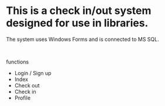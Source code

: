 # This is a check in/out system designed for use in libraries. 

The system uses Windows Forms and is connected to MS SQL.

<br>

functions
<ul>
  <li>Login / Sign up</li>
  <li>Index</li>
  <li>Check out</li>
  <li>Check in</li>
  <li>Profile</li>
</ul>
